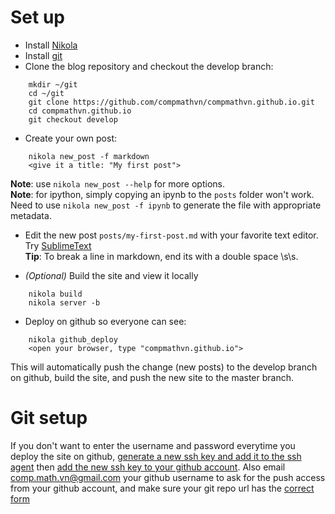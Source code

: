 <!-- 
.. title: Blog instructions
.. slug: blog-instructions
.. date: 2016-02-22 02:20:00 UTC-05:00
.. tags: 
.. category: 
.. link: 
.. description: 
.. type: text
-->

# Set up
- Install [Nikola](https://getnikola.com/)
- Install [git](https://desktop.github.com/)
- Clone the blog repository and checkout the develop branch:
```
    mkdir ~/git
    cd ~/git
    git clone https://github.com/compmathvn/compmathvn.github.io.git
    cd compmathvn.github.io
    git checkout develop
```
- Create your own post:  
```
    nikola new_post -f markdown
    <give it a title: "My first post">
```
__Note__: use ```nikola new_post --help``` for more options.  
__Note__: for ipython, simply copying an ipynb to the ```posts``` folder won't work. Need to use ```nikola new_post -f ipynb``` to generate the file with appropriate metadata.
<!-- TEASER_END -->

- Edit the new post ```posts/my-first-post.md``` with your favorite text editor. Try [SublimeText](https://www.sublimetext.com/)  
__Tip__: To break a line in markdown, end its with a double space \s\s.

- *(Optional)* Build the site and view it locally
```
    nikola build
    nikola server -b
```
- Deploy on github so everyone can see:
```
    nikola github_deploy
    <open your browser, type "compmathvn.github.io">
```
This will automatically push the change (new posts) to the develop branch on github, build the site, and push the new site to the master branch.

# Git setup
If you don't want to enter the username and password everytime you deploy the site on github, [generate a new ssh key and add it to the ssh agent](https://help.github.com/articles/generating-a-new-ssh-key-and-adding-it-to-the-ssh-agent/) then [add the new ssh key to your github account](https://help.github.com/articles/adding-a-new-ssh-key-to-your-github-account/). Also email <comp.math.vn@gmail.com> your github username to ask for the push access from your github account, and make sure your git repo url has the [correct form](http://stackoverflow.com/a/20982361)
